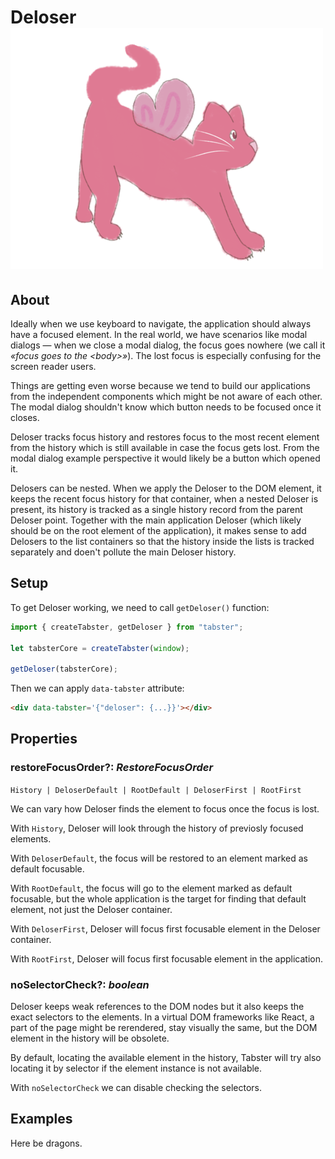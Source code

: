 # Deloser <img src="/img/catdeloser.png" className="image image_header" />

## About

Ideally when we use keyboard to navigate, the application should always have a focused element.
In the real world, we have scenarios like modal dialogs — when we close a modal dialog, the focus
goes nowhere (we call it _«focus goes to the <body\>»_). The lost focus is especially confusing
for the screen reader users.

Things are getting even worse because we tend to build our applications from the independent
components which might be not aware of each other. The modal dialog shouldn't know which button
needs to be focused once it closes.

Deloser tracks focus history and restores focus to the most recent element from the history
which is still available in case the focus gets lost. From the modal dialog example perspective it
would likely be a button which opened it.

Delosers can be nested. When we apply the Deloser to the DOM element, it keeps the recent focus
history for that container, when a nested Deloser is present, its history is tracked as a single
history record from the parent Deloser point. Together with the main application Deloser (which
likely should be on the root element of the application), it makes sense to add Delosers to the
list containers so that the history inside the lists is tracked separately and doen't pollute the
main Deloser history.

## Setup

To get Deloser working, we need to call `getDeloser()` function:

```ts
import { createTabster, getDeloser } from "tabster";

let tabsterCore = createTabster(window);

getDeloser(tabsterCore);
```

Then we can apply `data-tabster` attribute:

```html
<div data-tabster='{"deloser": {...}}'></div>
```

## Properties

### restoreFocusOrder?: _RestoreFocusOrder_

`History | DeloserDefault | RootDefault | DeloserFirst | RootFirst`

We can vary how Deloser finds the element to focus once the focus is lost.

With `History`, Deloser will look through the history of previosly focused elements.

With `DeloserDefault`, the focus will be restored to an element marked as default focusable.

With `RootDefault`, the focus will go to the element marked as default focusable, but the
whole application is the target for finding that default element, not just the Deloser container.

With `DeloserFirst`, Deloser will focus first focusable element in the Deloser container.

With `RootFirst`, Deloser will focus first focusable element in the application.

### noSelectorCheck?: _boolean_

Deloser keeps weak references to the DOM nodes but it also keeps the exact selectors to the
elements. In a virtual DOM frameworks like React, a part of the page might
be rerendered, stay visually the same, but the DOM element in the history will be obsolete.

By default, locating the available element in the history, Tabster will try also locating it
by selector if the element instance is not available.

With `noSelectorCheck` we can disable checking the selectors.

## Examples

Here be dragons.
